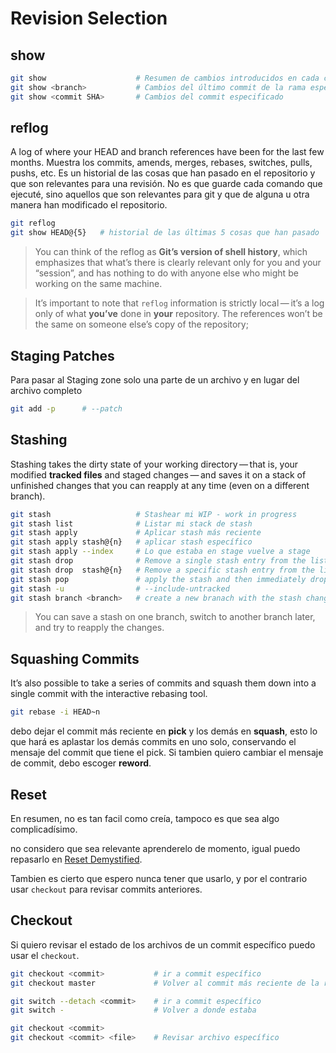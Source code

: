 # Revision Selection

## show

```sh
git show                    # Resumen de cambios introducidos en cada commit
git show <branch>           # Cambios del último commit de la rama especificada
git show <commit SHA>       # Cambios del commit especificado
```

## reflog

A log of where your HEAD and branch references have been for the last few months. Muestra los commits, amends, merges, rebases, switches, pulls, pushs, etc. Es un historial de las cosas que han pasado en el repositorio y que son relevantes para una revisión. No es que guarde cada comando que ejecuté, sino aquellos que son relevantes para git y que de alguna u otra manera han modificado el repositorio.


```sh
git reflog
git show HEAD@{5}   # historial de las últimas 5 cosas que han pasado
```

> You can think of the reflog as **Git’s version of shell history**, which emphasizes that what’s there is clearly relevant only for you and your “session”, and has nothing to do with anyone else who might be working on the same machine.

> It’s important to note that `reflog` information is strictly local — it’s a log only of what **you’ve** done in **your** repository. The references won’t be the same on someone else’s copy of the repository;

## Staging Patches

Para pasar al Staging zone solo una parte de un archivo y en lugar del archivo completo

```sh
git add -p      # --patch
```


## Stashing

Stashing takes the dirty state of your working directory — that is, your modified **tracked files** and staged changes — and saves it on a stack of unfinished changes that you can reapply at any time (even on a different branch).

```sh
git stash                   # Stashear mi WIP - work in progress
git stash list              # Listar mi stack de stash
git stash apply             # Aplicar stash más reciente
git stash apply stash@{n}   # aplicar stash específico
git stash apply --index     # Lo que estaba en stage vuelve a stage
git stash drop              # Remove a single stash entry from the list
git stash drop  stash@{n}   # Remove a specific stash entry from the list
git stash pop               # apply the stash and then immediately drop it
git stash -u                # --include-untracked
git stash branch <branch>   # create a new branach with the stash changes and drops the stash
```

> You can save a stash on one branch, switch to another branch later, and try to reapply the changes.

## Squashing Commits

It’s also possible to take a series of commits and squash them down into a single commit with the interactive rebasing tool.

```sh
git rebase -i HEAD~n
```

debo dejar el commit más reciente en **pick** y los demás en **squash**, esto lo que hará es aplastar los demás commits en uno solo, conservando el mensaje del commit que tiene el pick. Si tambien quiero cambiar el mensaje de commit, debo escoger **reword**.


## Reset

En resumen, no es tan facil como creía, tampoco es que sea algo complicadísimo.

no considero que sea relevante aprenderelo de momento, igual puedo repasarlo en [Reset Demystified](https://git-scm.com/book/en/v2/Git-Tools-Reset-Demystified).

Tambien es cierto que espero nunca tener que usarlo, y por el contrario usar `checkout` para revisar commits anteriores.

## Checkout

Si quiero revisar el estado de los archivos de un commit específico puedo usar el `checkout`.

```sh
git checkout <commit>           # ir a commit específico
git checkout master             # Volver al commit más reciente de la rama

git switch --detach <commit>    # ir a commit específico
git switch -                    # Volver a donde estaba
```

```sh
git checkout <commit>
git checkout <commit> <file>    # Revisar archivo específico
```
